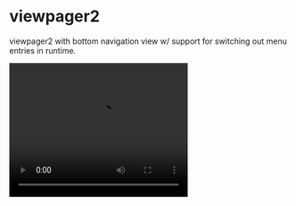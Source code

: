 # viewpager2 
viewpager2 with bottom navigation view w/ support for switching out menu entries in
runtime.

<video src="demo.mp4" width="320" height="240" controls>
  Your browser does not support the video tag.
</video>